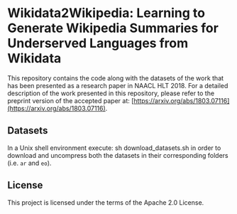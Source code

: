 # Wikidata2Wikipedia: Learning to Generate Wikipedia Summaries for Underserved Languages from Wikidata
This repository contains the code along with the datasets of the work that has been presented as a research paper in NAACL HLT 2018. For a detailed description of the work presented in this repository, please refer to the preprint version of the accepted paper at: [https://arxiv.org/abs/1803.07116](https://arxiv.org/abs/1803.07116).

## Datasets
In a Unix shell environment execute: sh download_datasets.sh in order to download and uncompress both the datasets in their corresponding folders (i.e. `ar` and `eo`).

## License
This project is licensed under the terms of the Apache 2.0 License.

